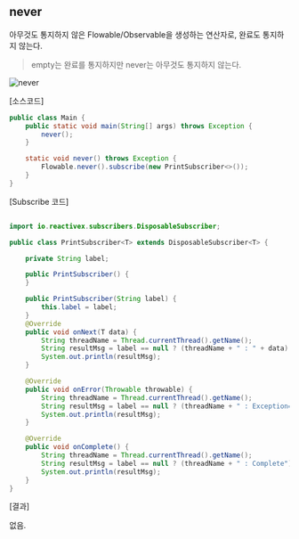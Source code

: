 ## never

아무것도 통지하지 않은 Flowable/Observable을 생성하는 연산자로, 완료도 통지하지 않는다. 

> empty는 완료를 통지하지만 never는 아무것도 통지하지 않는다.


![never](http://reactivex.io/documentation/operators/images/never.c.png)


[소스코드]

```java
public class Main {
    public static void main(String[] args) throws Exception {
        never();
    }

    static void never() throws Exception {
        Flowable.never().subscribe(new PrintSubscriber<>());
    }
}
```


[Subscribe 코드]

```java

import io.reactivex.subscribers.DisposableSubscriber;

public class PrintSubscriber<T> extends DisposableSubscriber<T> {

    private String label;

    public PrintSubscriber() {
    }

    public PrintSubscriber(String label) {
        this.label = label;
    }
    @Override
    public void onNext(T data) {
        String threadName = Thread.currentThread().getName();
        String resultMsg = label == null ? (threadName + " : " + data) : (threadName + " : "+ label + " : "+ data);
        System.out.println(resultMsg);
    }

    @Override
    public void onError(Throwable throwable) {
        String threadName = Thread.currentThread().getName();
        String resultMsg = label == null ? (threadName + " : Exception=" + throwable) : (threadName + " : "+ label + " : "+ throwable);
        System.out.println(resultMsg);
    }

    @Override
    public void onComplete() {
        String threadName = Thread.currentThread().getName();
        String resultMsg = label == null ? (threadName + " : Complete") : (threadName + " : "+ label + " : Complete");
        System.out.println(resultMsg);
    }
}

```

[결과]

없음.